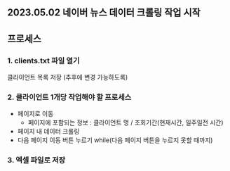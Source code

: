## 2023.05.02 네이버 뉴스 데이터 크롤링 작업 시작

## 프로세스
### 1. clients.txt 파일 열기
클라이언트 목록 저장 (추후에 변경 가능하도록)

### 2. 클라이언트 1개당 작업해야 할 프로세스
* 페이지로 이동
  * 페이지에 포함되는 정보 : 클라이언트 명 / 조회기간(현재시간, 일주일전 시간) 
* 페이지 내 데이터 크롤링
* 다음 페이지 이동 버튼 누르기 while(다음 페이지 버튼을 누르지 못할 때까지)

### 3. 엑셀 파일로 저장
